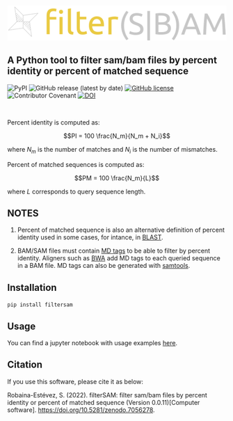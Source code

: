 ![logo](assets/logo.png)
## A Python tool to filter sam/bam files by percent identity or percent of matched sequence

![PyPI](https://img.shields.io/pypi/v/filtersam)
![GitHub release (latest by date)](https://img.shields.io/github/v/release/Robaina/filterSAM)
[![GitHub license](https://img.shields.io/github/license/Robaina/filterSAM)](https://github.com/Robaina/filterSAM/blob/master/LICENSE)
![Contributor Covenant](https://img.shields.io/badge/Contributor%20Covenant-v2.0%20adopted-ff69b4)
[![DOI](https://zenodo.org/badge/400865776.svg)](https://zenodo.org/badge/latestdoi/400865776)

<br>

Percent identity is computed as:

$$PI = 100 \frac{N_m}{N_m + N_i}$$

where $N_m$ is the number of matches and $N_i$ is the number of mismatches.

Percent of matched sequences is computed as:

$$PM = 100 \frac{N_m}{L}$$

where $L$ corresponds to query sequence length.

## NOTES

1. Percent of matched sequence is also an alternative definition of percent identity used in some cases, for intance, in [BLAST](https://lh3.github.io/2018/11/25/on-the-definition-of-sequence-identity).

2. BAM/SAM files must contain [MD tags](https://github.com/vsbuffalo/devnotes/wiki/The-MD-Tag-in-BAM-Files) to be able to filter by percent identity. Aligners such as [BWA](https://www.ncbi.nlm.nih.gov/pmc/articles/PMC2705234/) add MD tags to each queried sequence in a BAM file. MD tags can also be generated with [samtools](http://www.htslib.org/doc/samtools-calmd.html).

## Installation

```pip install filtersam```

## Usage

You can find a jupyter notebook with usage examples [here](examples/examples.ipynb).

## Citation

If you use this software, please cite it as below:

Robaina-Estévez, S. (2022). filterSAM: filter sam/bam files by percent identity or percent of matched sequence (Version 0.0.11)[Computer software]. https://doi.org/10.5281/zenodo.7056278.
